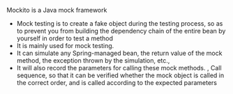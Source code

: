 Mockito is a Java mock framework
 - Mock testing is to create a fake object during the testing process, so as to prevent you from building the dependency chain of the entire bean by yourself in order to test a method
 - It is mainly used for mock testing. 
 - It can simulate any Spring-managed bean, the return value of the mock method, the exception thrown by the simulation, etc., 
 - It will also record the parameters for calling these mock methods. , Call sequence, so that it can be verified whether the mock object is called in the correct order, and is called according to the expected parameters

